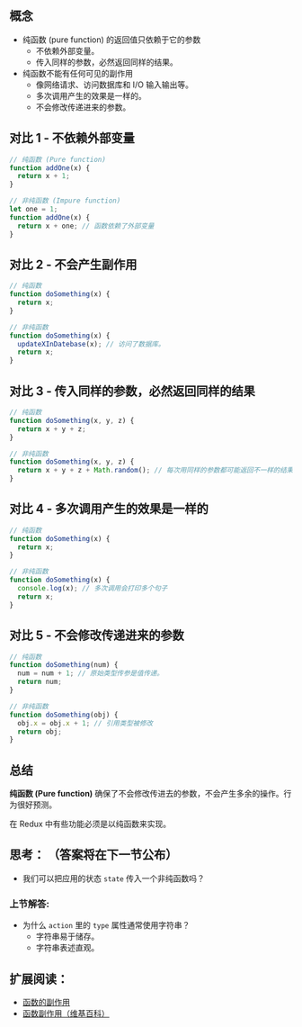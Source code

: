 <div class="dplayer-container">
  <div
    id="dplayer"
    class="dplayer"
    style="margin-bottom: 20px;"
    data-id="[03] 纯函数和非纯函数"
    data-video="http://o71w1wc99.bkt.clouddn.com/03.mp4"
    data-subtitle="./sub/03.vtt?v0.0.1"
    data-cover="http://o71w1wc99.bkt.clouddn.com/03.jpg?v0.0.1"
  ></div>
</div>

<style>{% include "./css/dplayer.css" %}</style>
<script defer src="./js/DPlayer.min.js"></script>
<script defer src="./js/dplayer.js"></script>

## 概念

- 纯函数 (pure function) 的返回值只依赖于它的参数
  - 不依赖外部变量。
  - 传入同样的参数，必然返回同样的结果。
- 纯函数不能有任何可见的副作用
  - 像网络请求、访问数据库和 I/O 输入输出等。
  - 多次调用产生的效果是一样的。
  - 不会修改传递进来的参数。

## 对比 1 - 不依赖外部变量

```js
// 纯函数 (Pure function)
function addOne(x) {
  return x + 1;
}

// 非纯函数 (Impure function)
let one = 1;
function addOne(x) {
  return x + one; // 函数依赖了外部变量
}
```
## 对比 2 - 不会产生副作用

```js
// 纯函数
function doSomething(x) {
  return x;
}

// 非纯函数
function doSomething(x) {
  updateXInDatebase(x); // 访问了数据库。
  return x;
}
```

## 对比 3 - 传入同样的参数，必然返回同样的结果

```js
// 纯函数
function doSomething(x, y, z) {
  return x + y + z;
}

// 非纯函数
function doSomething(x, y, z) {
  return x + y + z + Math.random(); // 每次用同样的参数都可能返回不一样的结果
}
```

## 对比 4 - 多次调用产生的效果是一样的
```js
// 纯函数
function doSomething(x) {
  return x;
}

// 非纯函数
function doSomething(x) {
  console.log(x); // 多次调用会打印多个句子
  return x;
}
```

## 对比 5 - 不会修改传递进来的参数

```js
// 纯函数
function doSomething(num) {
  num = num + 1; // 原始类型传参是值传递。
  return num;
}

// 非纯函数 
function doSomething(obj) {
  obj.x = obj.x + 1; // 引用类型被修改
  return obj;
}
```

## 总结

**纯函数 (Pure function)** 确保了不会修改传进去的参数，不会产生多余的操作。行为很好预测。

在 Redux 中有些功能必须是以纯函数来实现。

## 思考： （答案将在下一节公布）

- 我们可以把应用的状态 `state` 传入一个非纯函数吗？

### 上节解答:

- 为什么 `action` 里的 `type` 属性通常使用字符串？
  - 字符串易于储存。
  - 字符串表述直观。

## 扩展阅读：

- [函数的副作用](http://www.cnblogs.com/snandy/archive/2011/08/14/2137898.html)
- [函数副作用（维基百科）](https://zh.wikipedia.org/wiki/%E5%87%BD%E6%95%B0%E5%89%AF%E4%BD%9C%E7%94%A8)

